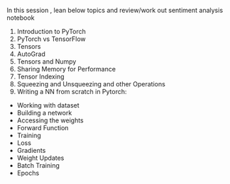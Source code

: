 In this session , lean below topics and review/work out sentiment analysis notebook

1. Introduction to PyTorch
1. PyTorch vs TensorFlow
1. Tensors
1. AutoGrad
1. Tensors and Numpy
1. Sharing Memory for Performance
1. Tensor Indexing
1. Squeezing and Unsqueezing and other Operations
1. Writing a NN from scratch in Pytorch:
- Working with dataset
- Building a network
- Accessing the weights
- Forward Function
- Training
- Loss
- Gradients
- Weight Updates
- Batch Training
- Epochs
